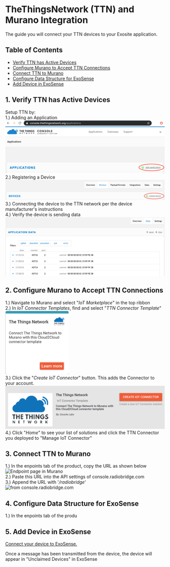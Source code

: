 # TheThingsNetwork (TTN) and Murano Integration
The guide you will connect your TTN devices to your Exosite application.

## Table of Contents
   * [Verify TTN has Active Devices](#verify-ttn-has-active-devices)
   * [Configure Murano to Accept TTN Connections](#configure-murano-to-accept-ttn-connections)
   * [Connect TTN to Murano](#connect-ttn-console-to-murano)
   * [Configure Data Structure for ExoSense](#configure-data-structure-for-exosense)
   * [Add Device in ExoSense](#add-device-in-exosense)


## 1. Verify TTN has Active Devices
Setup TTN by:<br>
1.) Adding an Application<br>
<img src="./assets/ttn-add-app.png" alt="Add application in TTN" width="600"><br>
2.) Registering a Device<br>
<img src="./assets/ttn-register-device.png" alt="Register device in TTN" width="600"><br>
3.) Connecting the device to the TTN network per the device manufacturer's instructions<br>
4.) Verify the device is sending data<br>
<img src="./assets/ttn-device-data.png" alt="Device sending data" width="600"><br>

## 2. Configure Murano to Accept TTN Connections
1.) Navigate to Murano and select "*IoT Marketplace*" in the top ribbon<br>
2.) In *IoT Connector Templates*, find and select "*TTN Connector Template*"<br>
<img src="./assets/murano-ttn-element.png" alt="TTN IoT Connector Element" width="200"><br>
3.) Click the "*Create IoT Connector*" button. This adds the Connector to your account.<br>
<img src="./assets/murano-add-ttn-template.png" alt="Create the TTN IoT Connector" width="600"><br>
4.) Click "*Home*" to see your list of solutions and click the TTN Connector you deployed to "Manage IoT Connector"

## 3. Connect TTN to Murano
1.) In the enpoints tab of the product, copy the URL as shown below<br>
![Endpoint page in Murano](../../assets/RadioBridge/EndpointURL.png) <br>
2.) Paste this URL into the API settings of console.radiobridge.com<br>
3.) Append the URL with '*/radiobridge*'<br>
![from console.radiobridge.com](../../assets/RadioBridge/RadioBridgeConsoleAPI.png)

## 4. Configure Data Structure for ExoSense
1.) In the enpoints tab of the produ

## 5. Add Device in ExoSense
[Connect your device to ExoSense.](../../master/ExoSense/README.md)

Once a message has been transmitted from the device, the device will appear in "Unclaimed Devices" in ExoSense

